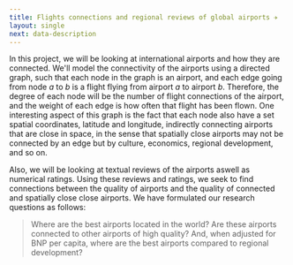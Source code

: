 ```yaml
---
title: Flights connections and regional reviews of global airports ✈️
layout: single
next: data-description
---
```


In this project, we will be looking at international airports and how they are connected. We'll model the connectivity of the airports using a directed graph, such that each node in the graph is an airport, and each edge going from node *a* to *b* is a flight flying from airport *a* to airport *b*. Therefore, the degree of each node will be the number of flight connections of the airport, and the weight of each edge is how often that flight has been flown. One interesting aspect of this graph is the fact that each node also have a set spatial coordinates, latitude and longitude, indirectly connecting airports that are close in space, in the sense that spatially close airports may not be connected by an edge but by culture, economics, regional development, and so on. 

Also, we will be looking at textual reviews of the airports aswell as numerical ratings. Using these reviews and ratings, we seek to find connections between the quality of airports and the quality of connected and spatially close close airports. We have formulated our research questions as follows:

> Where are the best airports located in the world? Are these airports connected to other airports of high quality? And, when adjusted for BNP per capita, where are the best airports compared to regional development?